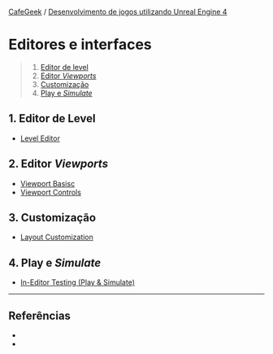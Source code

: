 [CafeGeek](https://myerco.github.io/CafeGeek)  / [Desenvolvimento de jogos utilizando Unreal Engine 4](https://myerco.github.io/CafeGeek/ue4_blueprint/index.html)

# Editores e interfaces
> 1. [Editor de level](#1)  
> 1. [Editor *Viewports*](#2)  
> 1. [Customização](#2)  
> 1. [Play e *Simulate*](#2)  

<a name="1"></a>
## 1. Editor de Level
- [Level Editor](https://docs.unrealengine.com/en-US/Engine/UI/LevelEditor/index.html)

<a name="2"></a>
## 2. Editor *Viewports*
- [Viewport Basisc](https://docs.unrealengine.com/en-US/Engine/UI/LevelEditor/Viewports/Basics/index.html)
- [Viewport Controls](https://docs.unrealengine.com/en-US/Engine/UI/LevelEditor/Viewports/ViewportControls/index.html)

<a name="3"></a>
## 3. Customização
- [Layout Customization](https://docs.unrealengine.com/en-US/Engine/UI/InterfaceOverview/index.html)

<a name="4"></a>
## 4. Play e *Simulate*
- [In-Editor Testing (Play & Simulate)](https://docs.unrealengine.com/en-US/Engine/UI/LevelEditor/InEditorTesting/index.html)

***

## Referências
- []()
- []()
